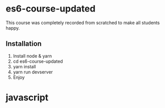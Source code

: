 # es6-course-updated
This course was completely recorded from scratched to make all students happy.
## Installation

1. Install node & yarn
2. cd es6-course-updated
3. yarn install
4. yarn run devserver
5. Enjoy
# javascript
